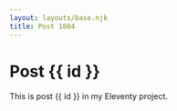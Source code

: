 ```yaml
---
layout: layouts/base.njk
title: Post 1804
---
```


# Post {{ id }}

This is post {{ id }} in my Eleventy project.
